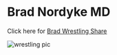 # Brad Nordyke MD

Click here for [Brad Wrestling Share](https://photos.app.goo.gl/7s2RxeMgWqV4mhoy7)  

![wrestling pic](https://user-images.githubusercontent.com/89944769/131750366-b4779d80-4a98-4283-abb7-52309c4f241b.JPG)
